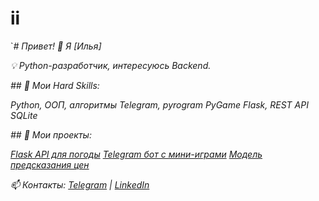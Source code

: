 # ii
`*# Привет! 👋 Я [Илья]*

*💡 Python-разработчик, интересуюсь Backend.*

*## 🔧 Мои Hard Skills:*

*Python, ООП, алгоритмы*
*Telegram, pyrogram*
*PyGame*
*Flask, REST API*
*SQLite*
  
*## 📌 Мои проекты:*

*[Flask API для погоды](https://github.com/user/weather-api)*
  *[Telegram бот с мини-играми](https://github.com/user/telegram-bot)*
  *[Модель предсказания цен](https://github.com/user/prices)*

*📫 Контакты: [Telegram](https://t.me/username) | [LinkedIn](https://linkedin.com/in/username)*

